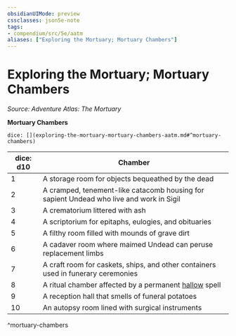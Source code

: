 ```yaml
---
obsidianUIMode: preview
cssclasses: json5e-note
tags:
- compendium/src/5e/aatm
aliases: ["Exploring the Mortuary; Mortuary Chambers"]
---
```

# Exploring the Mortuary; Mortuary Chambers
*Source: Adventure Atlas: The Mortuary* 

**Mortuary Chambers**

`dice: [](exploring-the-mortuary-mortuary-chambers-aatm.md#^mortuary-chambers)`

| dice: d10 | Chamber |
|-----------|---------|
| 1 | A storage room for objects bequeathed by the dead |
| 2 | A cramped, tenement-like catacomb housing for sapient Undead who live and work in Sigil |
| 3 | A crematorium littered with ash |
| 4 | A scriptorium for epitaphs, eulogies, and obituaries |
| 5 | A filthy room filled with mounds of grave dirt |
| 6 | A cadaver room where maimed Undead can peruse replacement limbs |
| 7 | A craft room for caskets, ships, and other containers used in funerary ceremonies |
| 8 | A ritual chamber affected by a permanent [hallow](Mechanics/spells/hallow.md) spell |
| 9 | A reception hall that smells of funeral potatoes |
| 10 | An autopsy room lined with surgical instruments |
^mortuary-chambers